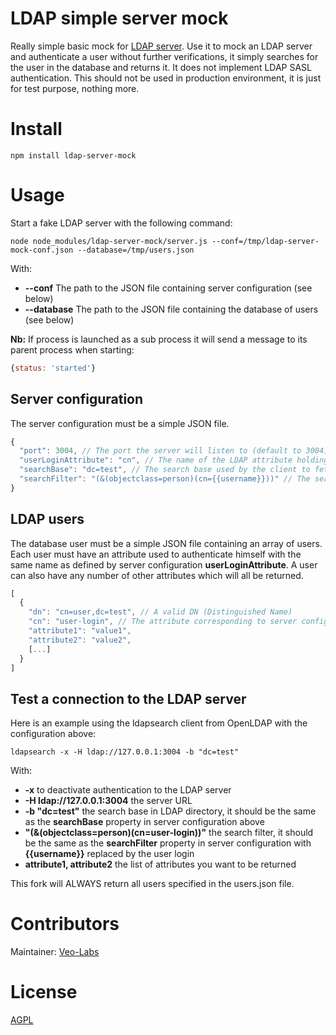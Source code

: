# LDAP simple server mock

Really simple basic mock for [LDAP server](https://tools.ietf.org/html/rfc4511). Use it to mock an LDAP server and authenticate a user without further verifications, it simply searches for the user in the database and returns it. It does not implement LDAP SASL authentication. This should not be used in production environment, it is just for test purpose, nothing more.

# Install

    npm install ldap-server-mock

# Usage

Start a fake LDAP server with the following command:

    node node_modules/ldap-server-mock/server.js --conf=/tmp/ldap-server-mock-conf.json --database=/tmp/users.json

With:

- **--conf** The path to the JSON file containing server configuration (see below)
- **--database** The path to the JSON file containing the database of users (see below)

**Nb:** If process is launched as a sub process it will send a message to its parent process when starting:

```js
{status: 'started'}
```

## Server configuration

The server configuration must be a simple JSON file.

```js
{
  "port": 3004, // The port the server will listen to (default to 3004)
  "userLoginAttribute": "cn", // The name of the LDAP attribute holding the user login (default to cn)
  "searchBase": "dc=test", // The search base used by the client to fetch user trying to connect (default to dc=test)
  "searchFilter": "(&(objectclass=person)(cn={{username}}))" // The search filter used to fetch user trying to connect with the placeholder {{username}} (default to (&(objectclass=person)(cn={{username}})))
}
```

## LDAP users

The database user must be a simple JSON file containing an array of users. Each user must have an attribute used to authenticate himself with the same name as defined by server configuration **userLoginAttribute**.
A user can also have any number of other attributes which will all be returned.

```js
[
  {
    "dn": "cn=user,dc=test", // A valid DN (Distinguished Name)
    "cn": "user-login", // The attribute corresponding to server configuration "userLoginAttribute"
    "attribute1": "value1",
    "attribute2": "value2",
    [...]
  }
]
```

## Test a connection to the LDAP server

Here is an example using the ldapsearch client from OpenLDAP with the configuration above:

    ldapsearch -x -H ldap://127.0.0.1:3004 -b "dc=test"
    
With:
 - **-x** to deactivate authentication to the LDAP server
 - **-H ldap://127.0.0.1:3004** the server URL
 - **-b "dc=test"** the search base in LDAP directory, it should be the same as the **searchBase** property in server configuration above
 - **"(&(objectclass=person)(cn=user-login))"** the search filter, it should be the same as the **searchFilter** property in server configuration with **{{username}}** replaced by the user login
 - **attribute1, attribute2** the list of attributes you want to be returned

This fork will ALWAYS return all users specified in the users.json file.

# Contributors

Maintainer: [Veo-Labs](http://www.veo-labs.com/)

# License

[AGPL](http://www.gnu.org/licenses/agpl-3.0.en.html)
